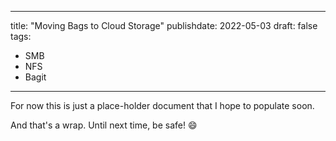  ---
title: "Moving Bags to Cloud Storage"
publishdate: 2022-05-03
draft: false
tags:
  - SMB
  - NFS
  - Bagit
---

For now this is just a place-holder document that I hope to populate soon.

And that's a wrap.  Until next time, be safe! :smile: